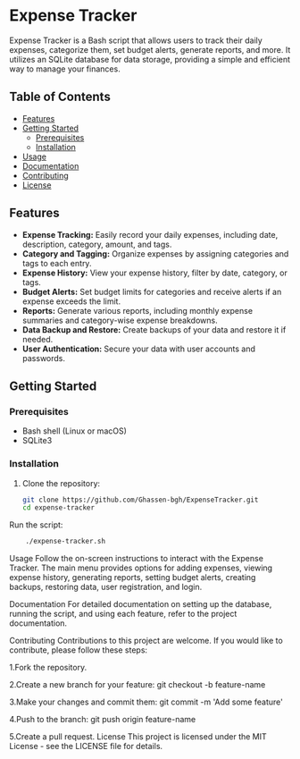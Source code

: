# Expense Tracker

Expense Tracker is a Bash script that allows users to track their daily expenses, categorize them, set budget alerts, generate reports, and more. It utilizes an SQLite database for data storage, providing a simple and efficient way to manage your finances.

## Table of Contents
- [Features](#features)
- [Getting Started](#getting-started)
  - [Prerequisites](#prerequisites)
  - [Installation](#installation)
- [Usage](#usage)
- [Documentation](#documentation)
- [Contributing](#contributing)
- [License](#license)

## Features

- **Expense Tracking:** Easily record your daily expenses, including date, description, category, amount, and tags.
- **Category and Tagging:** Organize expenses by assigning categories and tags to each entry.
- **Expense History:** View your expense history, filter by date, category, or tags.
- **Budget Alerts:** Set budget limits for categories and receive alerts if an expense exceeds the limit.
- **Reports:** Generate various reports, including monthly expense summaries and category-wise expense breakdowns.
- **Data Backup and Restore:** Create backups of your data and restore it if needed.
- **User Authentication:** Secure your data with user accounts and passwords.

## Getting Started

### Prerequisites

- Bash shell (Linux or macOS)
- SQLite3

### Installation

1. Clone the repository:

   ```bash
   git clone https://github.com/Ghassen-bgh/ExpenseTracker.git
   cd expense-tracker
   
Run the script:
```bash
    ./expense-tracker.sh
```
Usage
Follow the on-screen instructions to interact with the Expense Tracker. The main menu provides options for adding expenses, viewing expense history, generating reports, setting budget alerts, creating backups, restoring data, user registration, and login.

Documentation
For detailed documentation on setting up the database, running the script, and using each feature, refer to the project documentation.

Contributing
Contributions to this project are welcome. If you would like to contribute, please follow these steps:

1.Fork the repository.

2.Create a new branch for your feature: git checkout -b feature-name

3.Make your changes and commit them: git commit -m 'Add some
feature'

4.Push to the branch: git push origin feature-name

5.Create a pull request.
License
This project is licensed under the MIT License - see the LICENSE file for details.
